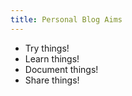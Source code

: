 ```yaml
---
title: Personal Blog Aims
---
```


*   Try things!
*   Learn things!
*   Document things!
*   Share things!
